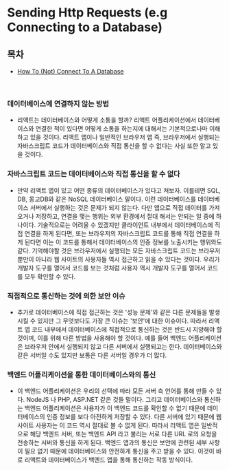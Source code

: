 # Sending Http Requests (e.g Connecting to a Database)

## 목차

- [How To (Not) Connect To A Database](#데이터베이스에-연결하지-않는-방법)

  </br>

### 데이터베이스에 연결하지 않는 방법

- 리액트는 데이터베이스와 어떻게 소통을 할까? 리액트 어플리케이션에서 데이터베이스와 연결한 적이 있다면 어떻게 소통을 하는지에 대해서는 기본적으로나마 이해하고 있을 것이다. 리액트 앱이나 일반적인 브라우저 앱 즉, 브라우저에서 실행되는 자바스크립트 코드가 데이터베이스와 직접 통신을 할 수 없다는 사실 또한 알고 있을 것이다.

### 자바스크립트 코드는 데이터베이스와 직접 통신을 할 수 없다

- 만약 리액트 앱이 있고 어떤 종류의 데이터베이스가 있다고 쳐보자. 이를테면 SQL, DB, 몽고DB와 같은 NoSQL 데이터베이스 말이다. 이런 데이터베이스를 데이터베이스 서버에서 실행하는 것은 문제가 되지 않는다. 다만 앱으로 직접 데이터를 가져오거나 저장하고, 연결을 맺는 행위는 외부 환경에서 절대 해서는 안되는 일 중에 하나이다. 기술적으로는 어려울 수 있겠지만 클라이언트 내부에서 데이터베이스에 직접 연결을 하게 된다면, 또는 브라우저의 자바스크립트 코드를 통해 직접 연결을 하게 된다면 이는 이 코드를 통해서 데이터베이스의 인증 정보를 노출시키는 행위와도 같다. 기억해야할 것은 브라우저에서 실행되는 모든 자바스크립트 코드는 브라우저 뿐만이 아니라 웹 사이트의 사용자들 역시 접근하고 읽을 수 있다는 것이다. 우리가 개발자 도구를 열어서 코드를 보는 것처럼 사용자 역시 개발자 도구를 열어서 코드를 모두 확인할 수 있다.

### 직접적으로 통신하는 것에 의한 보안 이슈

- 추가로 데이터베이스에 직접 접근하는 것은 '성능 문제'와 같은 다른 문제들을 발생시킬 수 있지만 그 무엇보다도 가장 큰 이슈는 '보안'에 대한 이슈이다. 따라서 리액트 앱 코드 내부에서 데이터베이스에 직접적으로 통신하는 것은 반드시 지양해야 할 것이며, 이를 위해 다른 방법을 사용해야 할 것이다. 예를 들어 백엔드 어플리케이션은 브라우저 안에서 실행되지 않고 다른 서버에서 실행되고는 한다. 데이터베이스와 같은 서버일 수도 있지만 보통은 다른 서버일 경우가 더 많다.

### 백엔드 어플리케이션을 통한 데이터베이스와의 통신

- 이 백엔드 어플리케이션은 우리의 선택에 따라 모든 서버 측 언어를 통해 만들 수 있다. NodeJS 나 PHP, ASP.NET 같은 것들 말이다. 그리고 데이터베이스와 통신하는 백엔드 어플리케이션은 사용자가 이 백엔드 코드를 확인할 수 없기 때문에 데이터베이스의 인증 정보를 보다 아전하게 저장할 수 있다. 다른 서버에 있기 때문에 웹사이트 사용자는 이 코드 역시 절대로 볼 수 없게 된다. 따라서 리액트 앱은 일반적으로 해당 백엔드 서버, 또는 백엔드 API 라고 불리는 서로 다른 URL 로의 요청을 전송하는 서버와 통신을 하게 된다. 백엔드 앱과의 통신은 보안에 관련된 세부 사항이 필요 없기 때문에 데이터베이스와 안전하게 통신을 주고 받을 수 있다. 이것이 바로 리액트와 데이터베이스가 백엔드 앱을 통해 통신하는 작동 방식이다.

</br>
